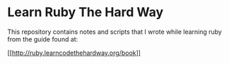 Learn Ruby The Hard Way
=======================

This repository contains notes and scripts that I wrote while learning ruby from
the guide found at:

[[http://ruby.learncodethehardway.org/book]]
